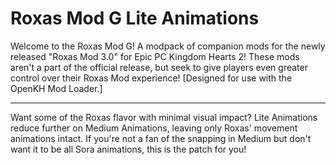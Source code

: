 # Roxas Mod G Lite Animations
Welcome to the Roxas Mod G! A modpack of companion mods for the newly released "Roxas Mod 3.0" for Epic PC Kingdom Hearts 2! These mods aren't a part of the official release, but seek to give players even greater control over their Roxas Mod experience! 
[Designed for use with the OpenKH Mod Loader.]

---
Want some of the Roxas flavor with minimal visual impact? Lite Animations reduce further on Medium Animations, leaving only Roxas' movement animations intact. If you're not a fan of the snapping in Medium but don't want it to be all Sora animations, this is the patch for you!
